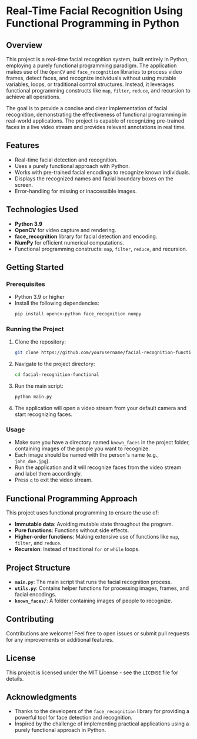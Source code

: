 # Real-Time Facial Recognition Using Functional Programming in Python

## Overview

This project is a real-time facial recognition system, built entirely in Python, employing a purely functional programming paradigm. The application makes use of the `OpenCV` and `face_recognition` libraries to process video frames, detect faces, and recognize individuals without using mutable variables, loops, or traditional control structures. Instead, it leverages functional programming constructs like `map`, `filter`, `reduce`, and recursion to achieve all operations.

The goal is to provide a concise and clear implementation of facial recognition, demonstrating the effectiveness of functional programming in real-world applications. The project is capable of recognizing pre-trained faces in a live video stream and provides relevant annotations in real time.

## Features
- Real-time facial detection and recognition.
- Uses a purely functional approach with Python.
- Works with pre-trained facial encodings to recognize known individuals.
- Displays the recognized names and facial boundary boxes on the screen.
- Error-handling for missing or inaccessible images.

## Technologies Used
- **Python 3.9**
- **OpenCV** for video capture and rendering.
- **face_recognition** library for facial detection and encoding.
- **NumPy** for efficient numerical computations.
- Functional programming constructs: `map`, `filter`, `reduce`, and recursion.

## Getting Started

### Prerequisites
- Python 3.9 or higher
- Install the following dependencies:
  ```sh
  pip install opencv-python face_recognition numpy
  ```

### Running the Project
1. Clone the repository:
   ```sh
   git clone https://github.com/yourusername/facial-recognition-functional.git
   ```
2. Navigate to the project directory:
   ```sh
   cd facial-recognition-functional
   ```
3. Run the main script:
   ```sh
   python main.py
   ```
4. The application will open a video stream from your default camera and start recognizing faces.

### Usage
- Make sure you have a directory named `known_faces` in the project folder, containing images of the people you want to recognize.
- Each image should be named with the person's name (e.g., `john_doe.jpg`).
- Run the application and it will recognize faces from the video stream and label them accordingly.
- Press `q` to exit the video stream.

## Functional Programming Approach
This project uses functional programming to ensure the use of:
- **Immutable data**: Avoiding mutable state throughout the program.
- **Pure functions**: Functions without side effects.
- **Higher-order functions**: Making extensive use of functions like `map`, `filter`, and `reduce`.
- **Recursion**: Instead of traditional `for` or `while` loops.

## Project Structure
- **`main.py`**: The main script that runs the facial recognition process.
- **`utils.py`**: Contains helper functions for processing images, frames, and facial encodings.
- **`known_faces/`**: A folder containing images of people to recognize.

## Contributing
Contributions are welcome! Feel free to open issues or submit pull requests for any improvements or additional features.

## License
This project is licensed under the MIT License - see the `LICENSE` file for details.

## Acknowledgments
- Thanks to the developers of the `face_recognition` library for providing a powerful tool for face detection and recognition.
- Inspired by the challenge of implementing practical applications using a purely functional approach in Python.

